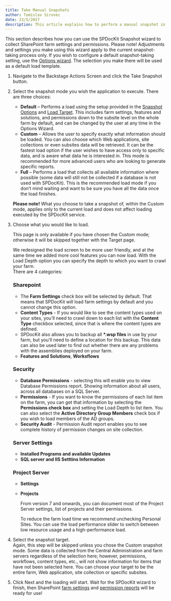```yaml
---
title: Take Manual Snapshots
author: Tomislav Sirovec
date: 23/5/2017
description: This article explains how to perform a manual snapshot in SPDocKit
---
```



This section describes how you can use the SPDocKit Snapshot wizard to collect SharePoint farm settings and permissions.
Please note! Adjustments and settings you make using this wizard apply to the current snapshot-taking process only. If you wish to configure a default snapshot-taking setting, use the [Options wizard](#internal/get-to-know-spdockit/backstage-screen/options-wizard). The selection you make there will be used as a default load template.

1. Navigate to the Backstage Actions Screen and click the Take Snapshot button.
1. Select the snapshot mode you wish the application to execute. There are three choices:
    * __Default__ – Performs a load using the setup provided in the [Snapshot Options](#internal/get-to-know-spdockit/backstage-screen/options-wizard) and [Load Target](#internal/get-to-know-spdockit/backstage-screen/options-wizard). This includes farm settings, features and solutions, and permissions down to the subsite level on the whole farm by default, and can be changed by the user at any time in the Options Wizard.
    * __Custom__ – Allows the user to specify exactly what information should be loaded. You can also choose which Web applications, site collections or even subsites data will be retrieved.
    It can be the fastest load option if the user wishes to have access only to specific data, and is aware what data he is interested in. This mode is recommended for more advanced users who are looking to generate specific reports.
    * __Full__ – Performs a load that collects all available information where possible (some data will still not be collected if a database is not used with SPDocKit).
    This is the recommended load mode if you don’t mind waiting and want to be sure you have all the data once the load finishes.

   __Please note!__ What you choose to take a snapshot of, within the Custom mode, applies only to the current load and does not affect loading executed by the SPDocKit service.
1. Choose what you would like to load.

   This page is only available if you have chosen the Custom mode; otherwise it will be skipped together with the Target page.
   
   We redesigned the load screen to be more user friendly, and at the same time we added more cool features you can now load. With the Load Depth option you can specify the depth to which you want to crawl your farm.  
   There are 4 categories:  
   

    ### Sharepoint  
   * The __Farm Settings__ check box will be selected by default. That means that SPDocKit will load farm settings by default and you cannot change this option. 
   * __Content Types__ - If you would like to see the content types used on your sites, you’ll need to crawl down to each list with the __Content Type__ checkbox selected, since that is where the content types are defined.
   * SPDocKit also allows you to backup all __*.wsp files__ in use by your farm, but you’ll need to define a location for this backup. This data can also be used later to find out whether there are any problems with the assemblies deployed on your farm.
   * __Features and Solutions__, __Worksflows__

   ### Security  
   * __Database Permissions__ - selecting this will enable you to view Database Permissions report. Showing information about all users, across all databases on a SQL Server. 
   * __Permissions__ - If you want to know the permissions of each list item on the farm, you can get that information by selecting the __Permissions check box__ and setting the Load Depth to list item. You can also select the __Active Directory Group Members__ check box if you wish to load members of the AD groups. 
   * __Security Audit__ - Permission Audit report enables you to see complete history of permission changes on site collection.

   ### Server Settings  
   * __Installed Programs and available Updates__
   * __SQL server and IIS Setttins Information__

   ### Project Server  
   * __Settings__
   * __Projects__   
   
     From version 7 and onwards, you can document most of the Project Server settings, list of projects and their permissions.  

     To reduce the farm load time we recommend unchecking Personal Sites. You can use the load performance slider to switch between low resource usage and a high-performance load.

4. Select the snapshot target.  
Again, this step will be skipped unless you chose the Custom snapshot mode. Some data is collected from the Central Administration and farm servers regardless of the selection here; however, permissions, workflows, content types, etc., will not show information for items that have not been selected here. You can choose your target to be the entire farm, Web application, site collection or specific subsites. 

1. Click Next and the loading will start. Wait for the SPDocKit wizard to finish, then SharePoint [farm settings](#internal/get-to-know-spdockit/farm-explorer-screen/farm-explorer-reports) and [permission reports](#internal/get-to-know-spdockit/permissions-reports-screen) will be ready for use!